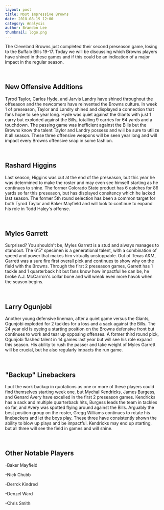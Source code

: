 ```yaml
---
layout: post
title: Most Impressive Browns 
date: 2018-08-19 12:00
category: Analysis
author: Brandon Lee
thumbnail: logo.png
---
```


The Cleveland Browns just completed their second preseason game, losing to the Buffalo Bills 19-17. Today we will be discussing which Browns players have shined in these games and if this could be an indication of a major impact in the regular season. 

<br>

## New Offensive Additions

Tyrod Taylor, Carlos Hyde, and Jarvis Landry have shined throughout the offseason and the newcomers have reinvented the Browns culture. In week 1 of preseason, Taylor and Landry shined and displayed a connection that fans hope to see year long. Hyde was quiet against the Giants with just 1 carry but exploded against the Bills, totalling 9 carries for 64 yards and a touchdown. The passing game was inefficient against the Bills but the Browns know the talent Taylor and Landry possess and will be sure to utilize it all season. These three offensive weapons will be seen year long and will impact every Browns offensive snap in some fashion.

<br>

## Rashard Higgins

Last season, Higgins was cut at the end of the preseason, but this year he was determined to make the roster and may even see himself starting as he continues to shine. The former Colorado State product has 6 catches for 86 yards so far this preseason, but has displayed consitency which he lacked last season. The former 5th round selection has been a common target for both Tyrod Taylor and Baker Mayfield and will look to continue to expand his role in Todd Haley's offense.

<br>

## Myles Garrett

Surprised? You shouldn't be, Myles Garrett is a stud and always manages to standout. The 6'5" specimen is a generational talent, with a combination of speed and power that makes him virtually unstoppable. Out of Texas A&M, Garrett was a sure fire first overall pick and continues to show why on the field with the Browns. Through the first 2 preseason games, Garrett has 1 tackle and 1 quarterback hit but fans know how impactful he can be, he broke A.J. McCarron's collar bone and will wreak even more havok when the season begins.

<br>

## Larry Ogunjobi

Another young defensive lineman, after a quiet game versus the Giants, Ogunjobi exploded for 2 tackles for a loss and a sack against the Bills. The 24 year old is eyeing a starting position on the Browns defensive front but continues to work and tear up opposing offenses. A former third round pick, Ogunjobi flashed talent in 14 games last year but will see his role expand this season. His ability to rush the passer and take weight of Myles Garrett will be crucial, but he also regularly impacts the run game.

<br>

## "Backup" Linebackers

I put the work backup in quotations as one or more of these players could find themselves starting week one, but Mychal Kendricks, James Burgess, and Genard Avery have excelled in the first 2 preseason games. Kendricks has a sack and multiple quarterback hits, Burgess leads the team in tackles so far, and Avery was spotted flying around against the Bills. Arguably the best position group on the roster, Gregg Williams continues to rotate his linebackers and let the boys play. These three have consistently shown the ability to blow up plays and be impactful. Kendricks may end up starting, but all three will see the field in games and will shine.

<br>

## Other Notable Players

-Baker Mayfield

-Nick Chubb

-Derrck Kindred

-Denzel Ward

-Chris Smith



